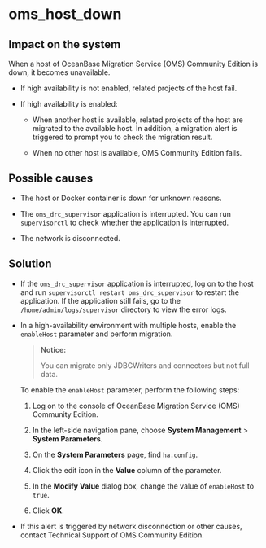 # oms_host_down

## Impact on the system

When a host of OceanBase Migration Service (OMS) Community Edition is down, it becomes unavailable.

* If high availability is not enabled, related projects of the host fail.

* If high availability is enabled:

  * When another host is available, related projects of the host are migrated to the available host. In addition, a migration alert is triggered to prompt you to check the migration result.

  * When no other host is available, OMS Community Edition fails.

## Possible causes

* The host or Docker container is down for unknown reasons.

* The `oms_drc_supervisor` application is interrupted. You can run `supervisorctl` to check whether the application is interrupted.

* The network is disconnected.

## Solution

* If the `oms_drc_supervisor` application is interrupted, log on to the host and run `supervisorctl restart oms_drc_supervisor` to restart the application. If the application still fails, go to the `/home/admin/logs/supervisor` directory to view the error logs.

* In a high-availability environment with multiple hosts, enable the `enableHost` parameter and perform migration.

   > **Notice:**
   >
   > You can migrate only JDBCWriters and connectors but not full data.

   To enable the `enableHost` parameter, perform the following steps:

   1. Log on to the console of OceanBase Migration Service (OMS) Community Edition.

   2. In the left-side navigation pane, choose **System Management** \> **System Parameters**.

   3. On the **System Parameters** page, find `ha.config`.

   4. Click the edit icon in the **Value** column of the parameter.

   5. In the **Modify Value** dialog box, change the value of `enableHost` to `true`.

   6. Click **OK**.

* If this alert is triggered by network disconnection or other causes, contact Technical Support of OMS Community Edition.

